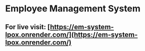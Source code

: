 # Employee Management System

## For live visit: [https://em-system-lpox.onrender.com/](https://em-system-lpox.onrender.com/)




